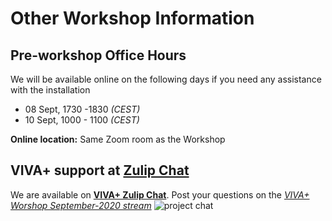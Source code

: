 # **Other Workshop Information**

## **Pre-workshop Office Hours**

We will be available online on the following days if you need any assistance with the installation

- 08 Sept, 1730 -1830 _(CEST)_
- 10 Sept, 1000 - 1100 _(CEST)_


**Online location:** Same Zoom room as the Workshop

## **VIVA+ support at [Zulip Chat](https://vivaplus.zulipchat.com)**
We are available on **[VIVA+ Zulip Chat](https://vivaplus.zulipchat.com)**. Post your questions on the _[VIVA+ Worshop September-2020 stream](https://vivaplus.zulipchat.com/#narrow/stream/254586-VIVA.2B-Workshop.20-.20September.202020)_ ![project chat](https://img.shields.io/badge/zulip-join_chat-brightgreen.svg)
